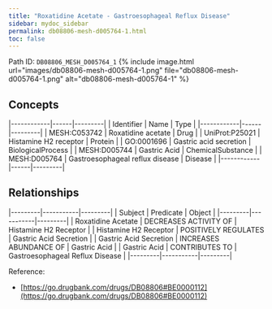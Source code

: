 ```yaml
---
title: "Roxatidine Acetate - Gastroesophageal Reflux Disease"
sidebar: mydoc_sidebar
permalink: db08806-mesh-d005764-1.html
toc: false 
---
```



Path ID: `DB08806_MESH_D005764_1`
{% include image.html url="images/db08806-mesh-d005764-1.png" file="db08806-mesh-d005764-1.png" alt="db08806-mesh-d005764-1" %}

## Concepts

|------------|------|---------|
| Identifier | Name | Type    |
|------------|------|---------|
| MESH:C053742 | Roxatidine acetate | Drug |
| UniProt:P25021 | Histamine H2 receptor | Protein |
| GO:0001696 | Gastric acid secretion | BiologicalProcess |
| MESH:D005744 | Gastric Acid | ChemicalSubstance |
| MESH:D005764 | Gastroesophageal reflux disease | Disease |
|------------|------|---------|

## Relationships

|---------|-----------|---------|
| Subject | Predicate | Object  |
|---------|-----------|---------|
| Roxatidine Acetate | DECREASES ACTIVITY OF | Histamine H2 Receptor |
| Histamine H2 Receptor | POSITIVELY REGULATES | Gastric Acid Secretion |
| Gastric Acid Secretion | INCREASES ABUNDANCE OF | Gastric Acid |
| Gastric Acid | CONTRIBUTES TO | Gastroesophageal Reflux Disease |
|---------|-----------|---------|

Reference: 
  - [https://go.drugbank.com/drugs/DB08806#BE0000112](https://go.drugbank.com/drugs/DB08806#BE0000112)
